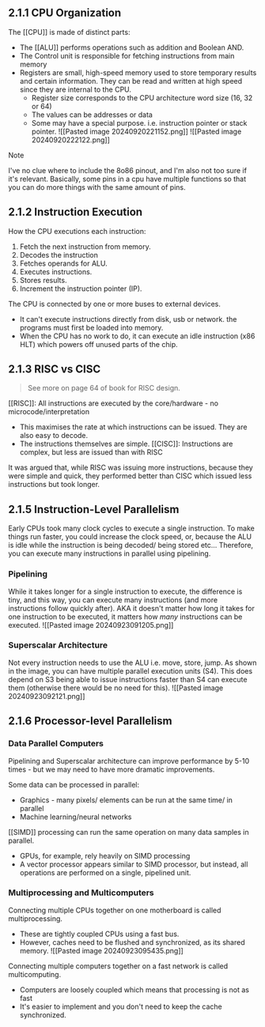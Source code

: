 ## 2.1.1 CPU Organization
The [[CPU]] is made of distinct parts: 
- The [[ALU]] performs operations such as addition and Boolean AND.
- The Control unit is responsible for fetching instructions from main memory
- Registers are small, high-speed memory used to store temporary results and certain information. They can be read and written at high speed since they are internal to the CPU.
	- Register size corresponds to the CPU architecture word size (16, 32 or 64)
	- The values can be addresses or data
	- Some may have a special purpose. i.e. instruction pointer or stack pointer.
![[Pasted image 20240920221152.png]]
![[Pasted image 20240920222122.png]]

>[!note]
>I've no clue where to include the 8o86 pinout, and I'm also not too sure if it's relevant.
>Basically, some pins in a cpu have multiple functions so that you can do more things with the same amount of pins.
## 2.1.2 Instruction Execution
How the CPU executions each instruction:
1. Fetch the next instruction from memory.
2. Decodes the instruction
3. Fetches operands for ALU.
4. Executes instructions.
5. Stores results.
6. Increment the instruction pointer (IP).

The CPU is connected by one or more buses to external devices.
- It can't execute instructions directly from disk, usb or network. the programs must first be loaded into memory.
- When the CPU has no work to do, it can execute an idle instruction (x86 HLT) which powers off unused parts of the chip.

## 2.1.3 RISC vs CISC

>See more on page 64 of book for RISC design.

[[RISC]]: All instructions are executed by the core/hardware - no microcode/interpretation
- This maximises the rate at which instructions can be issued. They are also easy to decode.
- The instructions themselves are simple.
[[CISC]]: Instructions are complex, but less are issued than with RISC

It was argued that, while RISC was issuing more instructions, because they were simple and quick, they performed better than CISC which issued less instructions but took longer.

## 2.1.5 Instruction-Level Parallelism
Early CPUs took many clock cycles to execute a single instruction.
To make things run faster, you could increase the clock speed, or, because the ALU is idle while the instruction is being decoded/ being stored etc...
Therefore, you can execute many instructions in parallel using pipelining.

### Pipelining
While it takes longer for a single instruction to execute, the difference is tiny, and this way, you can execute many instructions (and more instructions follow quickly after).
AKA it doesn't matter how long it takes for one instruction to be executed, it matters how *many* instructions can be executed.
![[Pasted image 20240923091205.png]]

### Superscalar Architecture
Not every instruction needs to use the ALU i.e. move, store, jump.
As shown in the image, you can have multiple parallel execution units (S4).
This does depend on S3 being able to issue instructions faster than S4 can execute them (otherwise there would be no need for this).
![[Pasted image 20240923092121.png]]

## 2.1.6 Processor-level Parallelism

### Data Parallel Computers

Pipelining and Superscalar architecture can improve performance by 5-10 times - but we may need to have more dramatic improvements.

Some data can be processed in parallel:
- Graphics - many pixels/ elements can be run at the same time/ in parallel
- Machine learning/neural networks

[[SIMD]] processing can run the same operation on many data samples in parallel.
- GPUs, for example, rely heavily on SIMD processing
- A vector processor appears similar to SIMD processor, but instead, all operations are performed on a single, pipelined unit.
### Multiprocessing and Multicomputers

Connecting multiple CPUs together on one motherboard is called multiprocessing.
- These are tightly coupled CPUs using a fast bus.
- However, caches need to be flushed and synchronized, as its shared memory.
![[Pasted image 20240923095435.png]]

Connecting multiple computers together on a fast network is called multicomputing.
- Computers are loosely coupled which means that processing is not as fast
- It's easier to implement and you don't need to keep the cache synchronized.